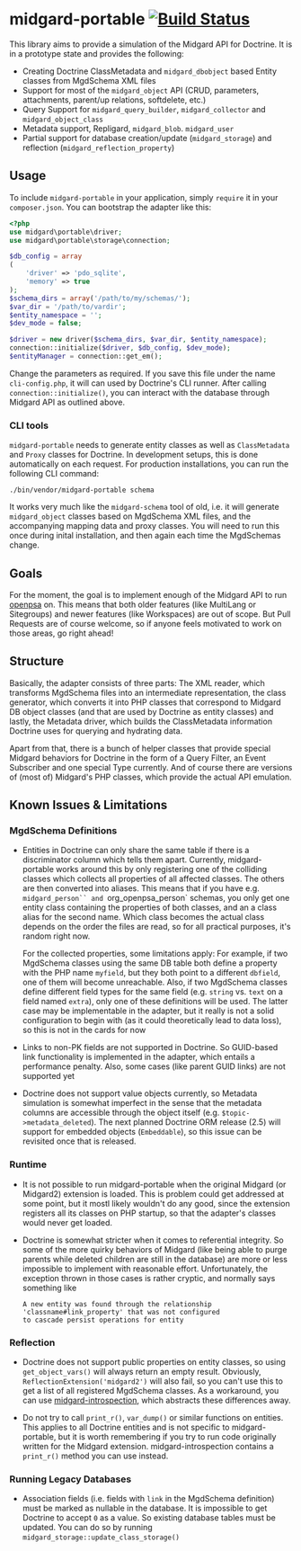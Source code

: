 midgard-portable [![Build Status](https://travis-ci.org/flack/midgard-portable.png?branch=master)](https://travis-ci.org/flack/midgard-portable)
================

This library aims to provide a simulation of the Midgard API for Doctrine.
It is in a prototype state and provides the following:

 - Creating Doctrine ClassMetadata and `midgard_dbobject` based Entity classes from MgdSchema XML files
 - Support for most of the `midgard_object` API (CRUD, parameters, attachments, parent/up relations, softdelete, etc.)
 - Query Support for `midgard_query_builder`, `midgard_collector` and `midgard_object_class`
 - Metadata support, Repligard, `midgard_blob`. `midgard_user`
 - Partial support for database creation/update (`midgard_storage`) and reflection (`midgard_reflection_property`)

Usage
--------

To include `midgard-portable` in your application, simply `require` it in your `composer.json`. You can bootstrap
the adapter like this:

```php
<?php
use midgard\portable\driver;
use midgard\portable\storage\connection;

$db_config = array
(
    'driver' => 'pdo_sqlite',
    'memory' => true
);
$schema_dirs = array('/path/to/my/schemas/');
$var_dir = '/path/to/vardir';
$entity_namespace = '';
$dev_mode = false;

$driver = new driver($schema_dirs, $var_dir, $entity_namespace);
connection::initialize($driver, $db_config, $dev_mode);
$entityManager = connection::get_em();
```

Change the parameters as required. If you save this file under the name `cli-config.php`, it will can used by Doctrine's
CLI runner. After calling `connection::initialize()`, you can interact with the database through Midgard API as
outlined above.

### CLI tools

`midgard-portable` needs to generate entity classes as well as `ClassMetadata` and `Proxy` classes for Doctrine. In development setups, this is done automatically on each request. For production installations, you can run the following CLI command:

```
./bin/vendor/midgard-portable schema
```

It works very much like the `midgard-schema` tool of old, i.e. it will generate `midgard_object` classes based on MgdSchema XML files, and the accompanying mapping data and proxy classes. You will need to run this once during inital installation, and then again each time the MgdSchemas change.


Goals
-----

For the moment, the goal is to implement enough of the Midgard API to run [openpsa](https://github.com/flack/openpsa)
on. This means that both older features (like MultiLang or Sitegroups) and newer features (like Workspaces) are out of
scope. But Pull Requests are of course welcome, so if anyone feels motivated to work on those areas, go right ahead!

Structure
--------

Basically, the adapter consists of three parts: The XML reader, which transforms MgdSchema files into an intermediate
representation, the class generator, which converts it into PHP classes that correspond to Midgard DB object classes
(and that are used by Doctrine as entity classes) and lastly, the Metadata driver, which builds the ClassMetadata
information Doctrine uses for querying and hydrating data.

Apart from that, there is a bunch of helper classes that provide special Midgard behaviors for Doctrine in the form
of a Query Filter, an Event Subscriber and one special Type currently. And of course there are versions of (most of)
Midgard's PHP classes, which provide the actual API emulation.

Known Issues & Limitations
--------------------------

### MgdSchema Definitions

 - Entities in Doctrine can only share the same table if there is a discriminator column which tells them apart.
   Currently, midgard-portable works around this by only registering one of the colliding classes which collects
   all properties of all affected classes. The others are then converted into aliases. This means that
   if you have e.g. `midgard_person`` and `org_openpsa_person` schemas, you only get one entity class containing
   the properties of both classes, and an a class alias for the second name. Which class becomes the actual class
   depends on the order the files are read, so for all practical purposes, it's random right now.

   For the collected properties, some limitations apply: For example, if two MgdSchema classes using the same DB table
   both define a property with the PHP name `myfield`, but they both point to a different `dbfield`, one of them
   will become unreachable. Also, if two MgdSchema classes define different field types for the same field (e.g.
   `string` vs. `text` on a field named `extra`), only one of these definitions will be used. The latter case
   may be implementable in the adapter, but it really is not a solid configuration to begin with (as it could
   theoretically lead to data loss), so this is not in the cards for now

 - Links to non-PK fields are not supported in Doctrine. So GUID-based link functionality is implemented in the adapter,
   which entails a performance penalty. Also, some cases (like parent GUID links) are not supported yet

 - Doctrine does not support value objects currently, so Metadata simulation is somewhat imperfect in the sense
   that the metadata columns are accessible through the object itself (e.g. `$topic->metadata_deleted`). The
   next planned Doctrine ORM release (2.5) will support for embedded objects (`Embeddable`), so this issue can be revisited
   once that is released.

### Runtime

 - It is not possible to run midgard-portable when the original Midgard (or Midgard2) extension is loaded. This is
   problem could get addressed at some point, but it mostl likely wouldn't do any good, since the extension registers
   all its classes on PHP startup, so that the adapter's classes would never get loaded.

 - Doctrine is somewhat stricter when it comes to referential integrity. So some of the more quirky behaviors of
   Midgard (like being able to purge parents while deleted children are still in the database) are more or less
   impossible to implement with reasonable effort. Unfortunately, the exception thrown in those cases is rather
   cryptic, and normally says something like

   ```
   A new entity was found through the relationship 'classname#link_property' that was not configured
   to cascade persist operations for entity
   ```

### Reflection

 - Doctrine does not support public properties on entity classes, so using `get_object_vars()` will always return
   an empty result. Obviously, `ReflectionExtension('midgard2')` will also fail, so you can't use this to get a list
   of all registered MgdSchema classes. As a workaround, you can use [midgard-introspection](https://github.com/flack/midgard-introspection),
   which abstracts these differences away.

 - Do not try to call `print_r()`, `var_dump()` or similar functions on entities. This applies to all Doctrine entities
   and is not specific to midgard-portable, but it is worth remembering if you try to run code originally written for
   the Midgard extension. midgard-introspection contains a `print_r()` method you can use instead.

### Running Legacy Databases

 - Association fields (i.e. fields with `link` in the MgdSchema definition) must be marked as nullable in the database.
   It is impossible to get Doctrine to accept `0` as a value. So existing database tables must be updated. You can do so
   by running `midgard_storage::update_class_storage()`
